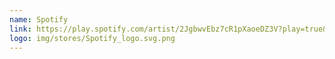```yaml
---
name: Spotify
link: https://play.spotify.com/artist/2JgbwvEbz7cR1pXaoeDZ3V?play=true&utm_source=open.spotify.com&utm_medium=open
logo: img/stores/Spotify_logo.svg.png
---
```

